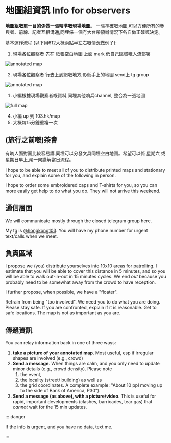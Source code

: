 # 地圖組資訊 Info for observers

**地圖組嘅單一目的係做一張精準嘅現場地圖**。 一張準確嘅地圖,可以方便所有的參與者、前線、記者互相溝通,同埋係一個冇大台帶領嘅情況下各自做正確嘅決定。

基本運作流程 (以下用612大概兩點半左右嘅情況做例子):

1. 現場各位觀察者 先在 紙張空白地圖 上面 mark 低自己區域嘅人流部署

![annotated map](/image/map/721-map-blank-full.png)

2. 現場各位觀察者 行去上到網嘅地方,影低手上的地圖 send上 tg group

![annotated map](/image/map/612-1430-map-scribble.png)

1. 小編根據現場觀察者嘅資料,同埋其他哨兵channel, 整合為一張地圖

![full map](/image/map/612-1430-map-zh.png)

4. 小編 up 到 103.hk/map
5. 大概每15分鐘重複一次

## (旅行之前嘅)茶會

有啲人面對面比較容易講,同埋可以分發文具同埋空白地圖。希望可以係 星期六 或 星期日早上,聚一聚講解當日流程。

I hope to be able to meet all of you to distribute printed maps and stationary for you, and explain some of the following in person.

I hope to order some embroidered caps and T-shirts for you, so you can more easily get help to do what you do.  They will not arrive this weekend.

## 通信層面

We will communicate mostly through the closed telegram group here.

My tg is [@hongkong103](https://t.me/hongkong103).  You will have my phone number for urgent text/calls when we meet.

## 負責區域

I propose we (you) distribute yourselves into 10x10 areas for patrolling.  I estimate that you will be able to cover this distance in 5 minutes, and so you will be able to walk out-in-out in 15 minutes cycles.  We end *out* because you probably need to be somewhat away from the crowd to have reception.

I further propose, when possible, we have a "floater".

Refrain from being "too involved".  We need you to do what you are doing.  Please stay safe.  If you are confronted, explain if it is reasonable.  Get to safe locations.  The map is not as important as you are.

## 傳遞資訊

You can relay information back in one of three ways:

1. **take a picture of your annotated map**.  Most useful, esp if irregular shapes are involved (e.g., crowd)
2. **Send a message**.  When things are calm, and you only need to update minor details (e.g., crowd density).  Please note 
   1. the event,
   2. the locality (street/ building) as well as 
   3. the grid coordinates.  A complete example: "About 10 ppl moving up to the side of Bank of America, P30").
3. **Send a message (as above), with a picture/video**.  This is useful for rapid, important developments (clashes, barricades, tear gas) that *cannot* wait for the 15 min updates.

::: danger

If the info is urgent, and you have no data, text me.

:::